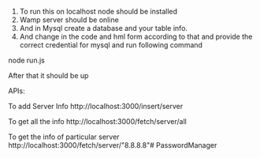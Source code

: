 1. To run this on localhost node should be installed
2. Wamp server should be online
3. And in Mysql create a database and your table info.
4. And change in the code and hml form according to that
and provide the correct credential for mysql  and run following command

node run.js

After that it should be up


APIs:

To add Server Info
http://localhost:3000/insert/server

To get all the info
http://localhost:3000/fetch/server/all


To get the info of particular server
http://localhost:3000/fetch/server/"8.8.8.8"# PasswordManager
